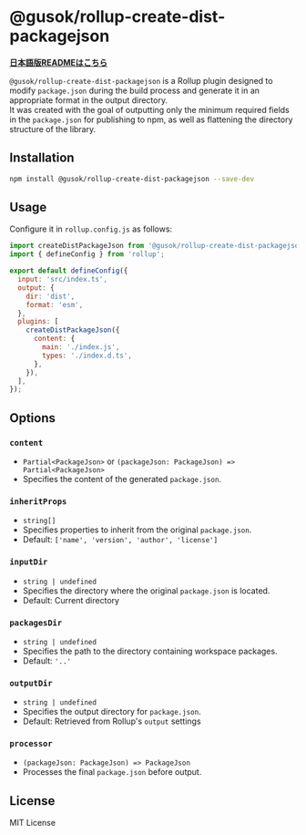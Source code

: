 # @gusok/rollup-create-dist-packagejson

**[日本語版READMEはこちら](./README-ja.md)**

`@gusok/rollup-create-dist-packagejson` is a Rollup plugin designed to modify `package.json` during the build process and generate it in an appropriate format in the output directory.  
It was created with the goal of outputting only the minimum required fields in the `package.json` for publishing to npm,
as well as flattening the directory structure of the library.

## Installation

```sh
npm install @gusok/rollup-create-dist-packagejson --save-dev
```

## Usage

Configure it in `rollup.config.js` as follows:

```js
import createDistPackageJson from '@gusok/rollup-create-dist-packagejson';
import { defineConfig } from 'rollup';

export default defineConfig({
  input: 'src/index.ts',
  output: {
    dir: 'dist',
    format: 'esm',
  },
  plugins: [
    createDistPackageJson({
      content: {
        main: './index.js',
        types: './index.d.ts',
      },
    }),
  ],
});
```

## Options

### `content`

- `Partial<PackageJson>` or `(packageJson: PackageJson) => Partial<PackageJson>`
- Specifies the content of the generated `package.json`.

### `inheritProps`

- `string[]`
- Specifies properties to inherit from the original `package.json`.
- Default: `['name', 'version', 'author', 'license']`

### `inputDir`

- `string | undefined`
- Specifies the directory where the original `package.json` is located.
- Default: Current directory

### `packagesDir`

- `string | undefined`
- Specifies the path to the directory containing workspace packages.
- Default: `'..'`

### `outputDir`

- `string | undefined`
- Specifies the output directory for `package.json`.
- Default: Retrieved from Rollup's `output` settings

### `processor`

- `(packageJson: PackageJson) => PackageJson`
- Processes the final `package.json` before output.

## License

MIT License
